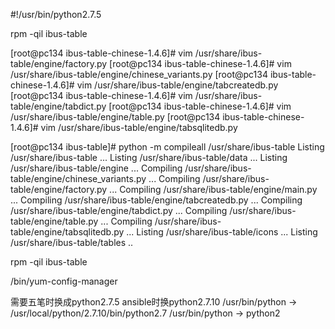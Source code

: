 #!/usr/bin/python2.7.5

rpm -qil ibus-table

[root@pc134 ibus-table-chinese-1.4.6]# vim /usr/share/ibus-table/engine/factory.py
[root@pc134 ibus-table-chinese-1.4.6]# vim /usr/share/ibus-table/engine/chinese_variants.py
[root@pc134 ibus-table-chinese-1.4.6]# vim /usr/share/ibus-table/engine/tabcreatedb.py
[root@pc134 ibus-table-chinese-1.4.6]# vim /usr/share/ibus-table/engine/tabdict.py
[root@pc134 ibus-table-chinese-1.4.6]# vim /usr/share/ibus-table/engine/table.py
[root@pc134 ibus-table-chinese-1.4.6]# vim /usr/share/ibus-table/engine/tabsqlitedb.py

[root@pc134 ibus-table]# python -m compileall /usr/share/ibus-table
Listing /usr/share/ibus-table ...
Listing /usr/share/ibus-table/data ...
Listing /usr/share/ibus-table/engine ...
Compiling /usr/share/ibus-table/engine/chinese_variants.py ...
Compiling /usr/share/ibus-table/engine/factory.py ...
Compiling /usr/share/ibus-table/engine/main.py ...
Compiling /usr/share/ibus-table/engine/tabcreatedb.py ...
Compiling /usr/share/ibus-table/engine/tabdict.py ...
Compiling /usr/share/ibus-table/engine/table.py ...
Compiling /usr/share/ibus-table/engine/tabsqlitedb.py ...
Listing /usr/share/ibus-table/icons ...
Listing /usr/share/ibus-table/tables ..

rpm -qil ibus-table


/bin/yum-config-manager

需要五笔时换成python2.7.5 ansible时换python2.7.10
/usr/bin/python -> /usr/local/python/2.7.10/bin/python2.7
/usr/bin/python -> python2

